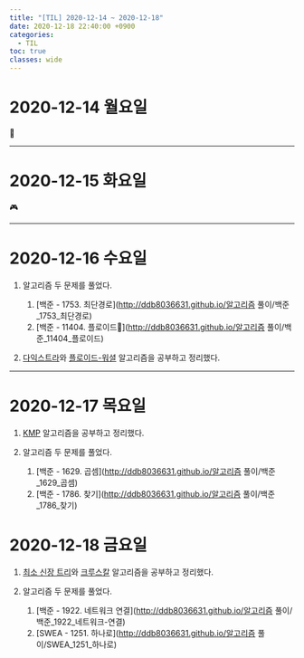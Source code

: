 ```yaml
---
title: "[TIL] 2020-12-14 ~ 2020-12-18"
date: 2020-12-18 22:40:00 +0900
categories:
  - TIL
toc: true
classes: wide
---
```


# 2020-12-14 월요일

🙉

---

# 2020-12-15 화요일

🎮

---

# 2020-12-16 수요일

1. 알고리즘 두 문제를 풀었다.

   1. [백준 - 1753. 최단경로](http://ddb8036631.github.io/알고리즘 풀이/백준_1753_최단경로)
   2. [백준 - 11404. 플로이드](http://ddb8036631.github.io/알고리즘 풀이/백준_11404_플로이드)

2. [다익스트라](http://ddb8036631.github.io/알고리즘/다익스트라)와 [플로이드-워셜](http://ddb8036631.github.io/알고리즘/플로이드-워셜) 알고리즘을 공부하고 정리했다.

---

# 2020-12-17 목요일

1. [KMP](http://ddb8036631.github.io/알고리즘/KMP1) 알고리즘을 공부하고 정리했다.

2. 알고리즘 두 문제를 풀었다.
   1. [백준 - 1629. 곱셈](http://ddb8036631.github.io/알고리즘 풀이/백준_1629_곱셈)
   2. [백준 - 1786. 찾기](http://ddb8036631.github.io/알고리즘 풀이/백준_1786_찾기)

# 2020-12-18 금요일

1. [최소 신장 트리](http://ddb8036631.github.io/알고리즘/최소-신장-트리)와 [크루스칼](http://ddb8036631.github.io/알고리즘/최소-신장-트리) 알고리즘을 공부하고 정리했다.

2. 알고리즘 두 문제를 풀었다.
    1. [백준 - 1922. 네트워크 연결](http://ddb8036631.github.io/알고리즘 풀이/백준_1922_네트워크-연결)
    2. [SWEA - 1251. 하나로](http://ddb8036631.github.io/알고리즘 풀이/SWEA_1251_하나로)